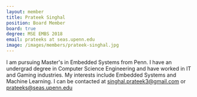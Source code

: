 ```yaml
---
layout: member
title: Prateek Singhal
position: Board Member
board: true
degree: MSE EMBS 2018
email: prateeks at seas.upenn.edu
image: /images/members/prateek-singhal.jpg
---
```


I am pursuing Master's in Embedded Systems from Penn. I have an undergrad degree in Computer Science Engineering and have worked in IT and Gaming industries. My interests include Embedded Systems and Machine Learning. I can be contacted at singhal.prateek3@gmail.com or prateeks@seas.upenn.edu
